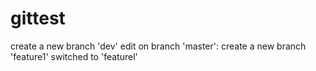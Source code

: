 # gittest

create a new branch 'dev'
edit on branch 'master':
create a new branch 'feature1' switched to 'featurel'
